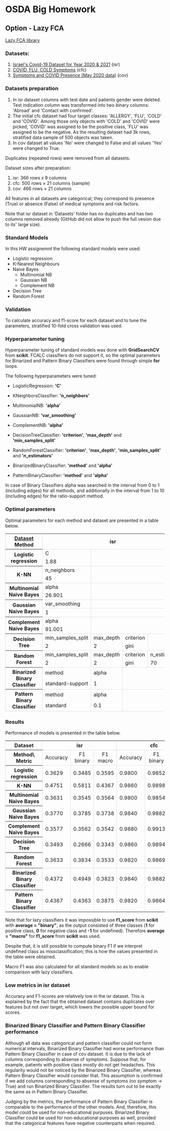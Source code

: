 # OSDA Big Homework
## Option - Lazy FCA
[Lazy FCA library](https://github.com/AndrewDiv/FCALC)

### Datasets:
1. [Israel's Covid-19 Dataset for Year 2020 & 2021](https://www.kaggle.com/datasets/mykeysid10/covid19-dataset-for-year-2020) (isr)
2. [COVID, FLU, COLD Symptoms](https://www.kaggle.com/datasets/walterconway/covid-flu-cold-symptoms) (cfc)
3. [Symptoms and COVID Presence (May 2020 data)](https://www.kaggle.com/datasets/hemanthhari/symptoms-and-covid-presence) (cov)

### Datasets preparation
1. In isr dataset columns with test date and patients gender were deleted. Test indication column was transformed into two binary columns: 'Abroad' and 'Contact with confirmed'.
2. The initial cfc dataset had four target classes: 'ALLERGY', 'FLU', 'COLD' and 'COVID'. Among those only objects with 'COLD' and 'COVID' were picked, 'COVID' was assigned to be the positive class, 'FLU' was assigned to be the negative. As the resulting dataset had 3k rows, stratified data sample of 500 objects was taken.
3. In cov dataset all values 'No' were changed to False and all values 'Yes' were changed to True.

Duplicates (repeated rows) were removed from all datasets. 

Dataset sizes after preparation:
1. isr: 366 rows x 9 columns
2. cfc: 500 rows × 21 columns (sample)
3. cov: 466 rows × 21 columns

All features in all datasets are categorical; they correspond to presence (True) or absence (False) of medical symptoms and risk factors. 

Note that isr dataset in 'Datasets' folder has no duplicates and has two columns removed already (GitHub did not allow to push the full vesion due to its' large size).

### Standard Models
In this HW assignemnt the following standard models were used:
- Logistic regression
- K-Nearest Neighbours
- Naive Bayes
    * Multinomial NB
    * Gaussian NB
    * Complement NB
- Decision Tree
- Random Forest

### Validation

To calculate accuracy and f1-score for each dataset and to tune the parameters, stratified 10-fold cross
validation was used.

### Hyperparameter tuning

Hyperparameter tuning of standard models was done with **GridSearchCV** from **scikit**. FCALC classifiers do not support it, so the optimal parameters for Binarized and Pattern Binary Classifiers were found through simple **for** loops. 

The following hyperparameters were tuned:

- LogisticRegression: **'C'**

- KNeighborsClassifier: **'n_neighbors'**

- MultinomialNB: **'alpha'**

- GaussianNB: **'var_smoothing'**

- ComplementNB: **'alpha'**

- DecisionTreeClassifier: **'criterion'**, **'max_depth'** and **'min_samples_split'**

- RandomForestClassifier: **'criterion'**, **'max_depth'**, **'min_samples_split'** and **'n_estimators'**

- BinarizedBinaryClassifier: **'method'** and **'alpha'**

- PatternBinaryClassifier: **'method'** and **'alpha'**

In case of Binary Classifiers alpha was searched in the interval from 0 to 1 (including edges) for all methods, and additionally in the interval from 1 to 10 (including edges) for the ratio-support method.

### Optimal parameters

Optimal parameters for each method and dataset are presented in a table below.

<table>
    <colgroup>
        <col style="border: 1px solid #ddd" span="13" />
    </colgroup>
    <tr>
        <th style="text-align: center" rowspan="2"><u>Dataset</u> Method</th>
        <th style="text-align: center" colspan="4">isr</th>
        <th style="text-align: center" colspan="4">cfc</th>
        <th style="text-align: center" colspan="4">cov</th>
    </tr>
    <tr style ="border-bottom: 1px solid #ddd">
    </tr>
    <tr>
        <th rowspan="2">Logistic regression</th>
        <td>C</td>
        <td colspan="3"> </td>
        <td>C</td>
        <td colspan="3"> </td>
        <td>C</td>
        <td colspan="3"> </td>
    </tr>
    <tr style ="border-bottom: 1px solid #ddd">
        <td>1.88</td>
        <td colspan="3"> </td>
        <td>1</td>
        <td colspan="3"> </td>
        <td>1</td>
        <td colspan="3"> </td>
    </tr>
    <tr>
        <th rowspan="2">K-NN</th>
        <td>n_neighbors</td>
        <td colspan="3"> </td>
        <td>n_neighbors</td>
        <td colspan="3"> </td>
        <td>n_neighbors</td>
        <td colspan="3"> </td>
    </tr>
    <tr style ="border-bottom: 1px solid #ddd">
        <td>45</td>
        <td colspan="3"> </td>
        <td>61</td>
        <td colspan="3"> </td>
        <td>12</td>
        <td colspan="3"> </td>
    </tr>
    <tr>
        <th rowspan="2">Multinomial Naive Bayes</th>
        <td>alpha</td>
        <td colspan="3"> </td>
        <td>alpha</td>
        <td colspan="3"> </td>
        <td>alpha</td>
        <td colspan="3"> </td>
    </tr>
    <tr style ="border-bottom: 1px solid #ddd">
        <td>26.901</td>
        <td colspan="3"> </td>
        <td>0.001</td>
        <td colspan="3"> </td>
        <td>0.501</td>
        <td colspan="3"> </td>
    </tr>
    <tr style ="border-bottom: 1px solid #ddd">
        <th rowspan="2">Gaussian Naive Bayes</th>
        <td>var_smoothing</td>
        <td colspan="3"> </td>
        <td>var_smoothing</td>
        <td colspan="3"> </td>
        <td>var_smoothing</td>
        <td colspan="3"> </td>
    </tr>
    <tr style ="border-bottom: 1px solid #ddd">
        <td>1</td>
        <td colspan="3"> </td>
        <td>1</td>
        <td colspan="3"> </td>
        <td>0.1874</td>
        <td colspan="3"> </td>
    </tr>
    <tr>
        <th rowspan="2">Complement Naive Bayes</th>
        <td>alpha</td>
        <td colspan="3"> </td>
        <td>alpha</td>
        <td colspan="3"> </td>
        <td>alpha</td>
        <td colspan="3"> </td>
    </tr>
    <tr style ="border-bottom: 1px solid #ddd">
        <td>91.001</td>
        <td colspan="3"> </td>
        <td>25.301</td>
        <td colspan="3"> </td>
        <td>60.801</td>
        <td colspan="3"> </td>
    </tr>
    <tr>
        <th rowspan="2">Decision Tree</th>
        <td>min_samples_split</td>
        <td>max_depth</td>
        <td>criterion</td>
        <td> </td>
        <td>min_samples_split</td>
        <td>max_depth</td>
        <td>criterion</td>
        <td> </td>
        <td>min_samples_split</td>
        <td>max_depth</td>
        <td>criterion</td>
        <td> </td>
    </tr>
    <tr style ="border-bottom: 1px solid #ddd">
        <td>2</td>
        <td>2</td>
        <td>gini</td>
        <td> </td>
        <td>10</td>
        <td>10</td>
        <td>gini</td>
        <td> </td>
        <td>10</td>
        <td>6</td>
        <td>gini</td>
        <td> </td>
    </tr>
    <tr>
        <th rowspan="2">Random Forest</th>
        <td>min_samples_split</td>
        <td>max_depth</td>
        <td>criterion</td>
        <td>n_estimators</td>
        <td>min_samples_split</td>
        <td>max_depth</td>
        <td>criterion</td>
        <td>n_estimators</td>
        <td>min_samples_split</td>
        <td>max_depth</td>
        <td>criterion</td>
        <td>n_estimators</td>
    </tr>
    <tr style ="border-bottom: 1px solid #ddd">
        <td>2</td>        
        <td>2</td>        
        <td>gini</td>        
        <td>70</td>
        <td>12</td>
        <td>10</td>
        <td>gini</td>
        <td>90</td>
        <td>4</td>        
        <td>6</td>        
        <td>entropy</td>        
        <td>70</td>
    </tr>
    <tr style ="border-top: 1px solid #ddd">
        <th rowspan="2">Binarized Binary Classifier</th>
        <td>method</td>
        <td>alpha</td>
        <td colspan="2"> </td>
        <td>method</td>
        <td>alpha</td>
        <td colspan="2"> </td>
        <td>method</td>
        <td>alpha</td>
        <td colspan="2"> </td>
    </tr>
    <tr style ="border-bottom: 1px solid #ddd">
        <td>standard-support</td>
        <td>1</td>
        <td colspan="2"> </td>
        <td>ratio-support</td>
        <td>0.00</td>
        <td colspan="2"> </td>
        <td>standard</td>
        <td>0.15</td>
        <td colspan="2"> </td>
    </tr>
    <tr>
        <th rowspan="2">Pattern Binary Classifier</th>
        <td>method</td>
        <td>alpha</td>
        <td colspan="2"> </td>
        <td>method</td>
        <td>alpha</td>
        <td colspan="2"> </td>
        <td>method</td>
        <td>alpha</td>
        <td colspan="2"> </td>
    </tr>
    <tr style ="border-bottom: 1px solid #ddd">
        <td>standard</td>
        <td>0.1</td>
        <td colspan="2"> </td>
        <td>ratio-support</td>
        <td>3.00</td>
        <td colspan="2"> </td>
        <td>standard</td>
        <td>0.00</td>
        <td colspan="2"> </td>
    </tr>

</table>

### Results
Performance of models is presented in the table below. 

<table>
    <colgroup>
        <col style="border: 1px solid #ddd" span="10" />
    </colgroup>
    <tr style ="border-bottom: 1px solid #ddd; margin-left: 0">
        <th style="text-align: center">Dataset</th>
        <th style="text-align: center" colspan="3">isr</th>
        <th style="text-align: center" colspan="3">cfc</th>
        <th style="text-align: center" colspan="3">cov</th>
    </tr>
    <tr style ="border-bottom: 1px solid #ddd">
        <th style="text-align: center">Method\ Metric</th>
        <td style="text-align: center">Accuracy</td>
        <td style="text-align: center">F1 binary</td>
        <td style="text-align: center">F1 macro</td>
        <td style="text-align: center">Accuracy</td>
        <td style="text-align: center">F1 binary</td>
        <td style="text-align: center">F1 macro</td>
        <td style="text-align: center">Accuracy</td>
        <td style="text-align: center">F1 binary</td>
        <td style="text-align: center">F1 macro</td>
    </tr>
    <tr>
        <th>Logistic regression</th>
        <td>0.3629</td>
        <td>0.3485</td>
        <td>0.3595</td>
        <td>0.9800</td>
        <td>0.9852</td>
        <td>0.9771</td>
        <td>0.9633</td>
        <td>0.9784</td>
        <td>0.9281</td>
    </tr>
    <tr>
        <th>K-NN</th>
        <td>0.4751</td>
        <td>0.5811</td>
        <td>0.4367</td>
        <td>0.9860</td>
        <td>0.9898</td>
        <td>0.9838</td>
        <td>0.9376</td>
        <td>0.9637</td>
        <td>0.8679</td>
    </tr>
    <tr>
        <th>Multinomial Naive Bayes</th>
        <td>0.3631</td>
        <td>0.3545</td>
        <td>0.3564</td>
        <td>0.9800</td>
        <td>0.9854</td>
        <td>0.9769</td>
        <td>0.8668</td>
        <td>0.9255</td>
        <td>0.6488</td>
    </tr>
    <tr>
        <th>Gaussian Naive Bayes</th>
        <td>0.3770</td>
        <td>0.3785</td>
        <td>0.3738</td>
        <td>0.9840</td>
        <td>0.9882</td>
        <td>0.9816</td>
        <td>0.9634</td>
        <td>0.9782</td>
        <td>0.9313</td>
    </tr>
    <tr>
        <th>Complement Naive Bayes</th>
        <td>0.3577</td>
        <td>0.3562</td>
        <td>0.3542</td>
        <td>0.9880</td>
        <td>0.9913</td>
        <td>0.9861</td>
        <td>0.9269</td>
        <td>0.9576</td>
        <td>0.8430</td>
    </tr>
    <tr>
        <th>Decision Tree</th>
        <td>0.3493</td>
        <td>0.2666</td>
        <td>0.3343</td>
        <td>0.9860</td>
        <td>0.9894</td>
        <td>0.9843</td>
        <td>0.9505</td>
        <td>0.9706</td>
        <td>0.9048</td>
    </tr>
    <tr>
        <th>Random Forest</th>
        <td>0.3633</td>
        <td>0.3834</td>
        <td>0.3533</td>
        <td>0.9820</td>
        <td>0.9869</td>
        <td>0.9791</td>
        <td>0.9548</td>
        <td>0.9736</td>
        <td>0.9070</td>
    </tr>
    <tr style ="border-top: 1px solid #ddd">
        <th>Binarized Binary Classifier</th>
        <td>0.4372</td>
        <td>0.4949</td>
        <td>0.3823</td>
        <td>0.9840</td>
        <td>0.9882</td>
        <td>0.9816</td>
        <td>0.8432</td>
        <td>0.9134</td>
        <td>0.5422</td>
    </tr>
    <tr>
        <th>Pattern Binary Classifier</th>
        <td>0.4367</td>
        <td>0.4363</td>
        <td>0.3875</td>
        <td>0.9820</td>
        <td>0.9864</td>
        <td>0.9799</td>
        <td>0.9354</td>
        <td>0.9612</td>
        <td>0.8811</td>
    </tr>

</table>

Note that for lazy classifiers it was impossible to use **f1_score** from **scikit** with **average = "binary"**, as the output consisted of three classes (**1** for positive class, **0** for negative class and **-1** for undefined). Therefore **average = "macro"** for **f1_score** from **scikit** was used.

Despite that, it is still possible to compute binary F1 if we interpret undefined class as missclassification; this is how the values presented in the table were obtained.

Macro F1 was also calculated for all standard models so as to enable comparison with lazy classifiers.

### Low metrics in isr dataset

Accuracy and F1-scores are relatively low in the isr dataset. This is explained by the fact that the obtained dataset contains duplicates over features but not over target, which lowers the possible upper bound for scores.  

### Binarized Binary Classifier	and Pattern Binary Classifier performance

Although all data was categorical and pattern classifier could not form numerical intervals, Binarized Binary Classifier had worse performance than Pattern Binary Classifier in case of cov dataset. It is due to the lack of columns corresponding to absense of symptoms. Suppose that, for example, patients with positive class mostly do not get headaches. This regularity would not be noticed by the Binarized Binary Classifier, whereas Pattern Binary Classifier would consider that. This assumption is confirmed if we add columns corresponding to absense of symptoms (no symptom -> True) and run Binarized Binary Classifier. The results turn out to be exactly the same as in Pattern Binary Classifier.

Judging by the metrics, the performance of Pattern Binary Classifier is comparable to the performance of the other models. And, therefore, this model could be used for non-educational purpuses. Binarized Binary Classifier could be used for non-educational purposes as well, provided that the categorical features have negative counterparts when required.
